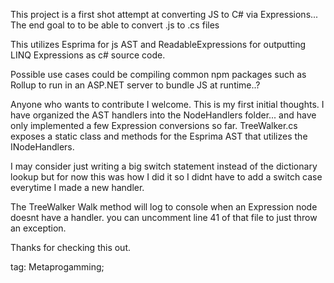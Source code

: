 This project is a first shot attempt at converting JS to C# via Expressions... The end goal to to be able to convert .js to .cs files

This utilizes Esprima for js AST and ReadableExpressions for outputting LINQ Expressions as c# source code.

Possible use cases could be compiling common npm packages such as Rollup to run in an ASP.NET server to bundle JS at runtime..?

Anyone who wants to contribute I welcome. This is my first initial thoughts. I have organized the AST handlers into the NodeHandlers folder... 
and have only implemented a few Expression conversions so far. TreeWalker.cs exposes a static class and methods for the Esprima AST that utilizes the INodeHandlers.

I may consider just writing a big switch statement instead of the dictionary lookup but for now this was how I did it so I didnt have to add a switch case everytime I made a new handler.

The TreeWalker Walk method will log to console when an Expression node doesnt have a handler. you can uncomment line 41 of that file to just throw an exception.

Thanks for checking this out.

tag: Metaprogamming;